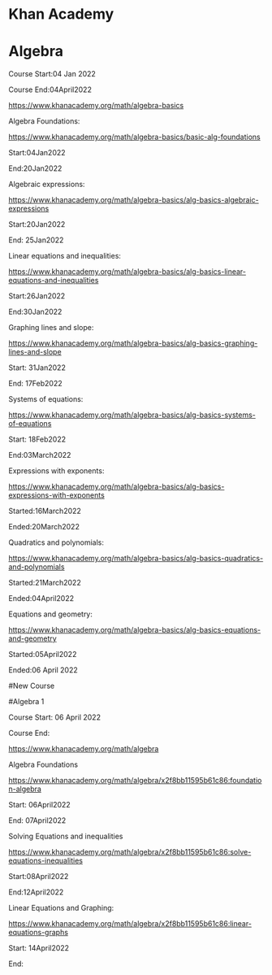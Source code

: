 # Khan Academy

# Algebra

Course Start:04 Jan 2022

Course End:04April2022

https://www.khanacademy.org/math/algebra-basics

Algebra Foundations:

https://www.khanacademy.org/math/algebra-basics/basic-alg-foundations

Start:04Jan2022

End:20Jan2022

Algebraic expressions:

https://www.khanacademy.org/math/algebra-basics/alg-basics-algebraic-expressions

Start:20Jan2022

End: 25Jan2022

Linear equations and inequalities:

https://www.khanacademy.org/math/algebra-basics/alg-basics-linear-equations-and-inequalities

Start:26Jan2022

End:30Jan2022

Graphing lines and slope:

https://www.khanacademy.org/math/algebra-basics/alg-basics-graphing-lines-and-slope

Start: 31Jan2022

End: 17Feb2022

Systems of equations:

https://www.khanacademy.org/math/algebra-basics/alg-basics-systems-of-equations

Start: 18Feb2022

End:03March2022

Expressions with exponents:

https://www.khanacademy.org/math/algebra-basics/alg-basics-expressions-with-exponents

Started:16March2022

Ended:20March2022

Quadratics and polynomials:

https://www.khanacademy.org/math/algebra-basics/alg-basics-quadratics-and-polynomials

Started:21March2022

Ended:04April2022

Equations and geometry:

https://www.khanacademy.org/math/algebra-basics/alg-basics-equations-and-geometry

Started:05April2022

Ended:06 April 2022

#New Course

#Algebra 1

Course Start: 06 April 2022

Course End:

https://www.khanacademy.org/math/algebra

Algebra Foundations

https://www.khanacademy.org/math/algebra/x2f8bb11595b61c86:foundation-algebra

Start: 06April2022

End: 07April2022

Solving Equations and inequalities

https://www.khanacademy.org/math/algebra/x2f8bb11595b61c86:solve-equations-inequalities

Start:08April2022

End:12April2022

Linear Equations and Graphing:

https://www.khanacademy.org/math/algebra/x2f8bb11595b61c86:linear-equations-graphs

Start: 14April2022

End: 



